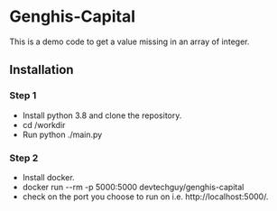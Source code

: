 # Genghis-Capital
This is a demo code to get a value missing in an array of integer.

## Installation 
### Step 1
- Install python 3.8 and clone the repository.
- cd /workdir
- Run python ./main.py
  
### Step 2
- Install docker.
- docker run --rm -p 5000:5000 devtechguy/genghis-capital
- check on the port you choose to run on i.e. http://localhost:5000/.